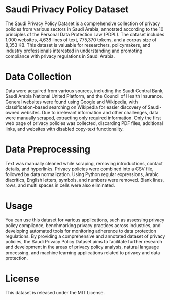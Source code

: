 # Saudi Privacy Policy Dataset
The Saudi Privacy Policy Dataset is a comprehensive collection of privacy policies from various sectors in Saudi Arabia, annotated according to the 10 principles of the Personal Data Protection Law (PDPL). The dataset includes 1,000 websites, 4,638 lines of text, 775,370 tokens, and a corpus size of 8,353 KB. This dataset is valuable for researchers, policymakers, and industry professionals interested in understanding and promoting compliance with privacy regulations in Saudi Arabia.
# Data Collection
Data were acquired from various sources, including the Saudi Central Bank, Saudi Arabia National United Platform, and the Council of Health Insurance. General websites were found using Google and Wikipedia, with classification-based searching on Wikipedia for easier discovery of Saudi-owned websites. Due to irrelevant information and other challenges, data were manually scraped, extracting only required information. Only the first web page of privacy policies was collected, discarding PDF files, additional links, and websites with disabled copy-text functionality.
# Data Preprocessing
Text was manually cleaned while scraping, removing introductions, contact details, and hyperlinks. Privacy policies were combined into a CSV file, followed by data normalization. Using Python regular expressions, Arabic diacritics, English letters, symbols, and numbers were removed. Blank lines, rows, and multi spaces in cells were also eliminated.
# Usage
You can use this dataset for various applications, such as assessing privacy policy compliance, benchmarking privacy practices across industries, and developing automated tools for monitoring adherence to data protection regulations. By providing a comprehensive and annotated dataset of privacy policies, the Saudi Privacy Policy Dataset aims to facilitate further research and development in the areas of privacy policy analysis, natural language processing, and machine learning applications related to privacy and data protection.
# License
This dataset is released under the MIT License.

